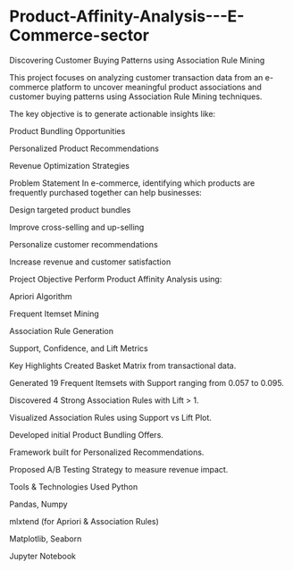 # Product-Affinity-Analysis---E-Commerce-sector
Discovering Customer Buying Patterns using Association Rule Mining

This project focuses on analyzing customer transaction data from an e-commerce platform to uncover meaningful product associations and customer buying patterns using Association Rule Mining techniques.

The key objective is to generate actionable insights like:

Product Bundling Opportunities

Personalized Product Recommendations

Revenue Optimization Strategies

Problem Statement
In e-commerce, identifying which products are frequently purchased together can help businesses:

Design targeted product bundles

Improve cross-selling and up-selling

Personalize customer recommendations

Increase revenue and customer satisfaction

Project Objective
Perform Product Affinity Analysis using:

Apriori Algorithm

Frequent Itemset Mining

Association Rule Generation

Support, Confidence, and Lift Metrics

Key Highlights
Created Basket Matrix from transactional data.

Generated 19 Frequent Itemsets with Support ranging from 0.057 to 0.095.

Discovered 4 Strong Association Rules with Lift > 1.

Visualized Association Rules using Support vs Lift Plot.

Developed initial Product Bundling Offers.

Framework built for Personalized Recommendations.

Proposed A/B Testing Strategy to measure revenue impact.

Tools & Technologies Used
Python

Pandas, Numpy

mlxtend (for Apriori & Association Rules)

Matplotlib, Seaborn

Jupyter Notebook

